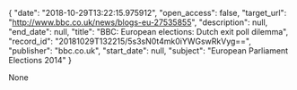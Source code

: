 {
  "date": "2018-10-29T13:22:15.975912", 
  "open_access": false, 
  "target_url": "http://www.bbc.co.uk/news/blogs-eu-27535855", 
  "description": null, 
  "end_date": null, 
  "title": "BBC:  European elections: Dutch exit poll dilemma", 
  "record_id": "20181029T132215/5s3sN0t4mk0iYWGswRkVyg==", 
  "publisher": "bbc.co.uk", 
  "start_date": null, 
  "subject": "European Parliament Elections 2014"
}

None